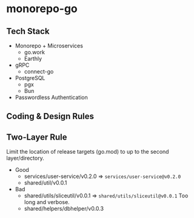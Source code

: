 # monorepo-go

## Tech Stack

* Monorepo + Microservices
  * go.work
  * Earthly
* gRPC
  * connect-go
* PostgreSQL
  * pgx
  * Bun
* Passwordless Authentication

## Coding & Design Rules

## Two-Layer Rule

Limit the location of release targets (go.mod) to up to the second layer/directory.

* Good
  * services/user-service/v0.2.0  => `services/user-service@v0.2.0`
  * shared/util/v0.0.1
* Bad
  * shared/utils/sliceutil/v0.0.1  => `shared/utils/sliceutil@v0.0.1` Too long and verbose.
  * shared/helpers/dbhelper/v0.0.3
